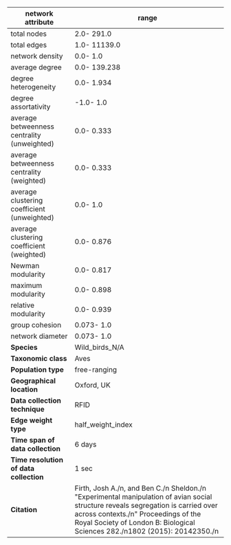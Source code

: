 network attribute|range
---|---
total nodes|2.0- 291.0
total edges|1.0- 11139.0
network density|0.0- 1.0
average degree|0.0- 139.238
degree heterogeneity|0.0- 1.934
degree assortativity|-1.0- 1.0
average betweenness centrality (unweighted)|0.0- 0.333
average betweenness centrality (weighted)|0.0- 0.333
average clustering coefficient (unweighted)|0.0- 1.0
average clustering coefficient (weighted)|0.0- 0.876
Newman modularity|0.0- 0.817
maximum modularity|0.0- 0.898
relative modularity|0.0- 0.939
group cohesion|0.073- 1.0
network diameter|0.073- 1.0
**Species**| Wild_birds_N/A
**Taxonomic class**| Aves
**Population type**| free-ranging
**Geographical location**| Oxford, UK
**Data collection technique**| RFID
**Edge weight type**| half_weight_index
**Time span of data collection**| 6 days
**Time resolution of data collection**| 1 sec
**Citation**| Firth, Josh A./n, and Ben C./n Sheldon./n "Experimental manipulation of avian social structure reveals segregation is carried over across contexts./n" Proceedings of the Royal Society of London B: Biological Sciences 282./n1802 (2015): 20142350./n